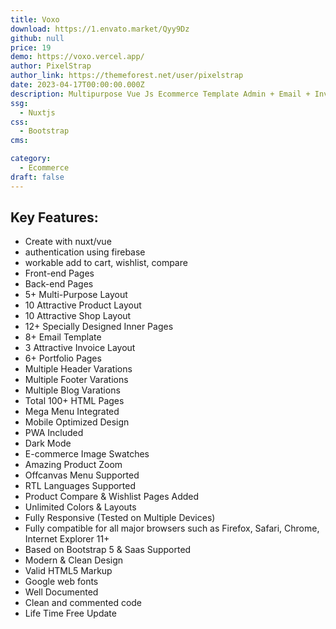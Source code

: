```yaml
---
title: Voxo
download: https://1.envato.market/Qyy9Dz
github: null
price: 19
demo: https://voxo.vercel.app/
author: PixelStrap
author_link: https://themeforest.net/user/pixelstrap
date: 2023-04-17T00:00:00.000Z
description: Multipurpose Vue Js Ecommerce Template Admin + Email + Invoice Template
ssg:
  - Nuxtjs
css:
  - Bootstrap
cms:

category:
  - Ecommerce
draft: false
---
```


## Key Features:

- Create with nuxt/vue
- authentication using firebase
- workable add to cart, wishlist, compare
- Front-end Pages
- Back-end Pages
- 5+ Multi-Purpose Layout
- 10 Attractive Product Layout
- 10 Attractive Shop Layout
- 12+ Specially Designed Inner Pages
- 8+ Email Template
- 3 Attractive Invoice Layout
- 6+ Portfolio Pages
- Multiple Header Varations
- Multiple Footer Varations
- Multiple Blog Varations
- Total 100+ HTML Pages
- Mega Menu Integrated
- Mobile Optimized Design
- PWA Included
- Dark Mode
- E-commerce Image Swatches
- Amazing Product Zoom
- Offcanvas Menu Supported
- RTL Languages Supported
- Product Compare & Wishlist Pages Added
- Unlimited Colors & Layouts
- Fully Responsive (Tested on Multiple Devices)
- Fully compatible for all major browsers such as Firefox, Safari, Chrome, Internet Explorer 11+
- Based on Bootstrap 5 & Saas Supported
- Modern & Clean Design
- Valid HTML5 Markup
- Google web fonts
- Well Documented
- Clean and commented code
- Life Time Free Update
